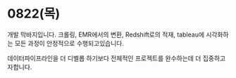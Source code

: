 # 0822(목)

개발 막바지입니다. 크롤링, EMR에서의 변환, Redshift로의 적재, tableau에 시각화하는 모든 과정이 안정적으로 수행되고있습니다.

데이터파이프라인을 더 디벨롭 하기보다 전체적인 프로젝트를 완수하는데 더 집중하고자합니다.